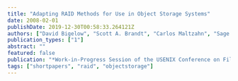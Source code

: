 ```yaml
---
title: "Adapting RAID Methods for Use in Object Storage Systems"
date: 2008-02-01
publishDate: 2019-12-30T00:58:33.264121Z
authors: ["David Bigelow", "Scott A. Brandt", "Carlos Maltzahn", "Sage Weil"]
publication_types: ["1"]
abstract: ""
featured: false
publication: "*Work-in-Progress Session of the USENIX Conference on File and Storage Technology (FAST 2008)*"
tags: ["shortpapers", "raid", "objectstorage"]
---
```


